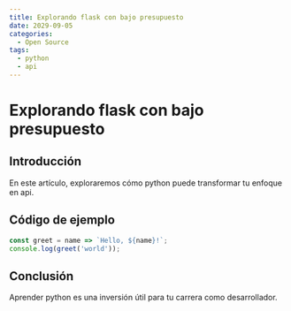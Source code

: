 ```yaml
---
title: Explorando flask con bajo presupuesto
date: 2029-09-05
categories:
  - Open Source
tags:
  - python
  - api
---
```


# Explorando flask con bajo presupuesto

## Introducción

En este artículo, exploraremos cómo python puede transformar tu enfoque en api.

## Código de ejemplo

```javascript
const greet = name => `Hello, ${name}!`;
console.log(greet('world'));
```

## Conclusión

Aprender python es una inversión útil para tu carrera como desarrollador.